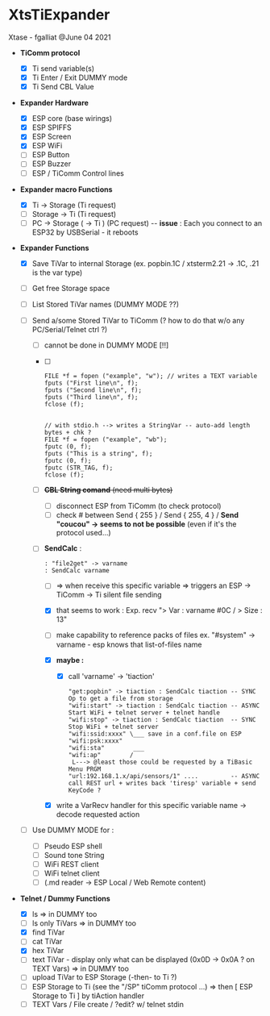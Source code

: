 # XtsTiExpander

Xtase - fgalliat @June 04  2021

- **TiComm protocol**
  - [x] Ti send variable(s)
  - [x] Ti Enter / Exit DUMMY mode
  - [x] Ti Send CBL Value
  
- **Expander Hardware**
  - [x] ESP core (base wirings)
  - [x] ESP SPIFFS
  - [x] ESP Screen
  - [x] ESP WiFi
  - [ ] ESP Button
  - [ ] ESP Buzzer
  - [ ] ESP / TiComm Control lines
  
- **Expander macro Functions**

  - [x] Ti -> Storage (Ti request)
  - [ ] Storage -> Ti (Ti request)
  - [ ] PC -> Storage ( -> Ti ) (PC request) -- **issue** : Each you connect to an ESP32 by USBSerial - it reboots

- **Expander Functions**

  - [x] Save TiVar to internal Storage (ex. popbin.1C / xtsterm2.21 -> .1C, .21 is the var type)

  - [ ] Get free Storage space

  - [ ] List Stored TiVar names (DUMMY MODE ??)

  - [ ] Send a/some Stored TiVar to TiComm (? how to do that w/o any PC/Serial/Telnet ctrl ?)

    - [ ] cannot be done in DUMMY MODE [!!]

    - [ ] ```
      FILE *f = fopen ("example", "w"); // writes a TEXT variable
      fputs ("First line\n", f);
      fputs ("Second line\n", f);
      fputs ("Third line\n", f);
      fclose (f);
      
      
      // with stdio.h --> writes a StringVar -- auto-add length bytes + chk ?
      FILE *f = fopen ("example", "wb");
      fputc (0, f);
      fputs ("This is a string", f);
      fputc (0, f);
      fputc (STR_TAG, f);
      fclose (f);
      ```
      
      
      
    - [ ] ~~**CBL String comand** (need multi bytes)~~
  
      - [ ] disconnect ESP from TiComm (to check protocol)
      - [ ] check # between Send { 255 } / Send { 255, 4 } / **Send "coucou" -> seems to not be possible** (even if it's the protocol used...)
  
    - [ ] **SendCalc** :
  
      ```
      : "file2get" -> varname
      : SendCalc varname
      ```
  
      - [ ] => when receive this specific variable => triggers an ESP -> TiComm -> Ti silent file sending
      
      - [x] that seems to work : Exp. recv "> Var : varname #0C / > Size : 13"
      
      - [ ] make capability to reference packs of files ex. "#system" -> varname - esp knows that list-of-files name
      
      - [x] **maybe :** 
      
        - [x] call 'varname' -> 'tiaction'
      
          ```
          "get:popbin" -> tiaction : SendCalc tiaction -- SYNC Op to get a file from storage
          "wifi:start" -> tiaction : SendCalc tiaction -- ASYNC Start WiFi + telnet server + telnet handle
          "wifi:stop" -> tiaction : SendCalc tiaction  -- SYNC Stop WiFi + telnet server
          "wifi:ssid:xxxx" \___ save in a conf.file on ESP
          "wifi:psk:xxxx"
          "wifi:sta"        ___
          "wifi:ap"        /
           L---> @least those could be requested by a TiBasic Menu PRGM
          "url:192.168.1.x/api/sensors/1" ....         -- ASYNC call REST url + writes back 'tiresp' variable + send KeyCode ?
          ```
      
      - [x] write a VarRecv handler for this specific variable name -> decode requested action
  
  - [ ] Use DUMMY MODE for :
  
    - [ ] Pseudo ESP shell
    - [ ] Sound tone String
    - [ ] WiFi REST client
    - [ ] WiFi telnet client
    - [ ] (.md reader -> ESP Local / Web Remote content)
  
- **Telnet / Dummy Functions**

  - [x] ls => in DUMMY too
  - [ ] ls only TiVars => in DUMMY too
  - [x] find TiVar
  - [ ] cat TiVar
  - [x] hex TiVar
  - [ ] text TiVar - display only what can be displayed (0x0D -> 0x0A ? on TEXT Vars) => in DUMMY too
  - [ ] upload TiVar to ESP Storage (-then- to Ti ?)
  - [ ] ESP Storage to Ti (see the "/SP" tiComm protocol ...) => then [ ESP Storage to Ti ] by tiAction handler
  - [ ] TEXT Vars / File create / ?edit? w/ telnet stdin
